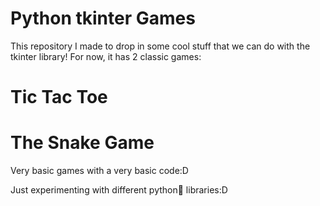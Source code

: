 # Python tkinter Games

This repository I made to drop in some cool stuff that we can do with the tkinter library! 
For now, it has 2 classic games:

# Tic Tac Toe

# The Snake Game


Very basic games with a very basic code:D

Just experimenting with different python🐍 libraries:D

